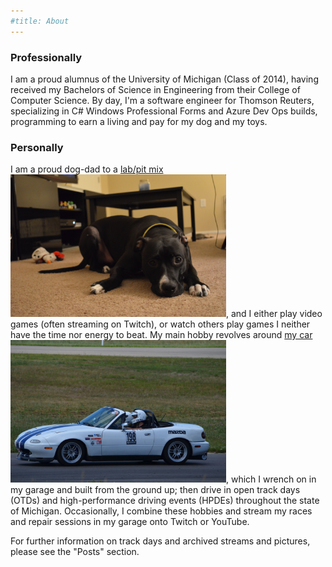 ```yaml
---
#title: About
---
```


### Professionally

I am a proud alumnus of the University of Michigan (Class of 2014), having received my Bachelors of Science in Engineering from their College of Computer Science. By day, I'm a software engineer for Thomson Reuters, specializing in C# Windows Professional Forms and Azure Dev Ops builds, programming to earn a living and pay for my dog and my toys.

### Personally

I am a proud dog-dad to a <a class="hover_img" href="/assets/images/cassie.jpg">lab/pit mix<span><img src="/assets/images/cassie.jpg" height="228px" width="345px"/></span></a>, and I either play video games (often streaming on Twitch), or watch others play games I neither have the time nor energy to beat. My main hobby revolves around <a class="hover_img" href="/assets/images/miata.jpg">my car<span><img src="/assets/images/miata.jpg" height="228px" width="345px"/></span></a>, which I wrench on in my garage and built from the ground up; then drive in open track days (OTDs) and high-performance driving events (HPDEs) throughout the state of Michigan. Occasionally, I combine these hobbies and stream my races and repair sessions in my garage onto Twitch or YouTube.

For further information on track days and archived streams and pictures, please see the "Posts" section.

